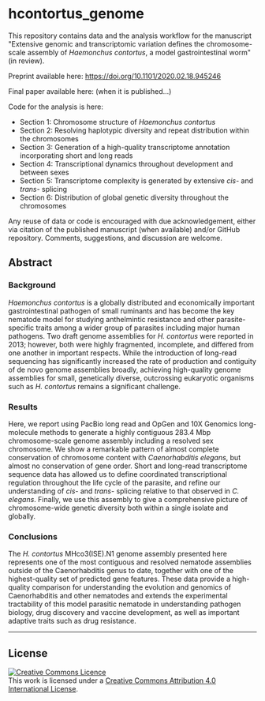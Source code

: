 # hcontortus_genome

This repository contains data and the analysis workflow for the manuscript "Extensive genomic and transcriptomic variation defines
the chromosome-scale assembly of *Haemonchus contortus*, a model gastrointestinal worm" (in review).

Preprint available here: https://doi.org/10.1101/2020.02.18.945246

Final paper available here: (when it is published...)

Code for the analysis is here:
- Section 1: Chromosome structure of *Haemonchus contortus*
- Section 2: Resolving haplotypic diversity and repeat distribution within the chromosomes
- Section 3: Generation of a high-quality transcriptome annotation incorporating short and long reads
- Section 4: Transcriptional dynamics throughout development and between sexes
- Section 5: Transcriptome complexity is generated by extensive *cis-* and *trans-* splicing
- Section 6: Distribution of global genetic diversity throughout the chromosomes

Any reuse of data or code is encouraged with due acknowledgement, either via citation of the published manuscript (when available) and/or GitHub repository. Comments, suggestions, and discussion are welcome.

## Abstract
### Background
*Haemonchus contortus* is a globally distributed and economically important gastrointestinal pathogen of small ruminants and has become the key nematode model for studying anthelmintic resistance and other parasite-specific traits among a wider group of parasites including major human pathogens. Two draft genome assemblies for *H. contortus* were reported in 2013; however, both were highly fragmented, incomplete, and differed from one another in important respects. While the introduction of long-read sequencing has significantly increased the rate of production and contiguity of de novo genome assemblies broadly, achieving high-quality genome assemblies for small, genetically diverse, outcrossing eukaryotic organisms such as *H. contortus* remains a significant challenge.

### Results
Here, we report using PacBio long read and OpGen and 10X Genomics long-molecule methods to generate a highly contiguous 283.4 Mbp chromosome-scale genome assembly including a resolved sex chromosome. We show a remarkable pattern of almost complete conservation of chromosome content with *Caenorhabditis elegans*, but almost no conservation of gene order. Short and long-read transcriptome sequence data has allowed us to define coordinated transcriptional regulation throughout the life cycle of the parasite, and refine our understanding of *cis-* and *trans-* splicing relative to that observed in *C. elegans*. Finally, we use this assembly to give a comprehensive picture of chromosome-wide genetic diversity both within a single isolate and globally.

### Conclusions
The *H. contortus* MHco3(ISE).N1 genome assembly presented here represents one of the most contiguous and resolved nematode assemblies outside of the Caenorhabditis genus to date, together with one of the highest-quality set of predicted gene features. These data provide a high-quality comparison for understanding the evolution and genomics of Caenorhabditis and other nematodes and extends the experimental tractability of this model parasitic nematode in understanding pathogen biology, drug discovery and vaccine development, as well as important adaptive traits such as drug resistance.




******
## License
<a rel="license" href="http://creativecommons.org/licenses/by/4.0/"><img alt="Creative Commons Licence" style="border-width:0" src="https://i.creativecommons.org/l/by/4.0/88x31.png" /></a><br />This work is licensed under a <a rel="license" href="http://creativecommons.org/licenses/by/4.0/">Creative Commons Attribution 4.0 International License</a>.
